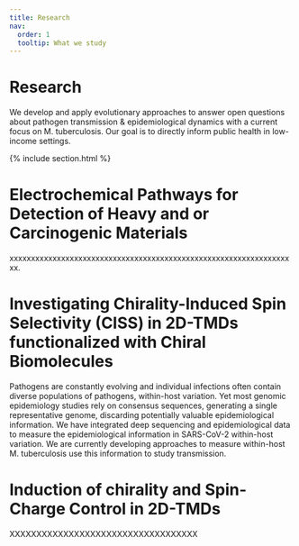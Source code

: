 ```yaml
---
title: Research
nav:
  order: 1
  tooltip: What we study
---
```


# <i class="fas fa-microscope"></i>Research

We develop and apply evolutionary approaches to answer open questions about pathogen transmission & epidemiological dynamics with a current focus on M. tuberculosis. Our goal is to directly inform public health in low-income settings.

{% include section.html %}
# Electrochemical Pathways for Detection of Heavy and or Carcinogenic Materials

xxxxxxxxxxxxxxxxxxxxxxxxxxxxxxxxxxxxxxxxxxxxxxxxxxxxxxxxxxxxxxxxxxx. 

# Investigating Chirality-Induced Spin Selectivity (CISS) in 2D-TMDs functionalized with Chiral Biomolecules

Pathogens are constantly evolving and individual infections often contain diverse populations of pathogens, within-host variation. Yet most genomic epidemiology studies rely on consensus sequences, generating a single representative genome, discarding potentially valuable epidemiological information. We have integrated deep sequencing and epidemiological data to measure the epidemiological information in SARS-CoV-2 within-host variation. We are currently developing approaches to measure within-host M. tuberculosis use this information to study transmission.    

# Induction of chirality and Spin-Charge Control in 2D-TMDs 

XXXXXXXXXXXXXXXXXXXXXXXXXXXXXXXXXXX
